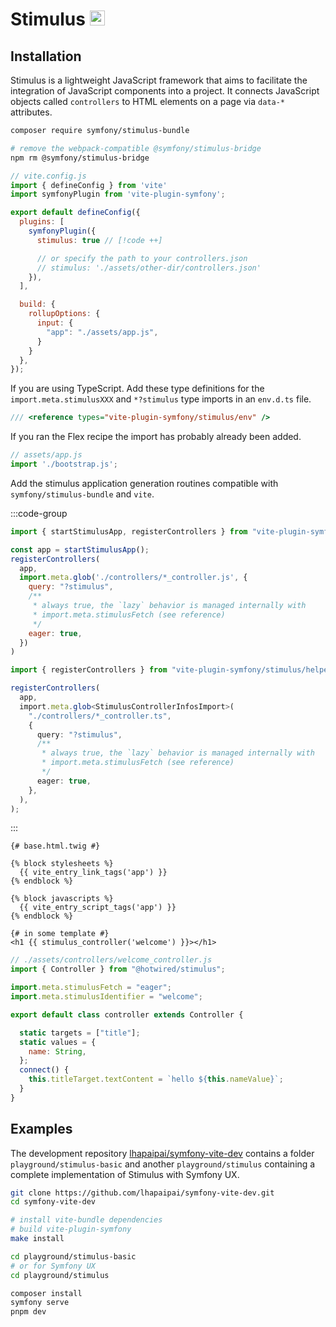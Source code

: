 # Stimulus <img src="/images/logo-stimulus.svg" width="24" height="24" style="display: inline;" />

## Installation

Stimulus is a lightweight JavaScript framework that aims to facilitate the integration of JavaScript components into a project. It connects JavaScript objects called `controllers` to HTML elements on a page via `data-*` attributes.



```bash
composer require symfony/stimulus-bundle

# remove the webpack-compatible @symfony/stimulus-bridge
npm rm @symfony/stimulus-bridge
```

```js
// vite.config.js
import { defineConfig } from 'vite'
import symfonyPlugin from 'vite-plugin-symfony';

export default defineConfig({
  plugins: [
    symfonyPlugin({
      stimulus: true // [!code ++]

      // or specify the path to your controllers.json
      // stimulus: './assets/other-dir/controllers.json'
    }),
  ],

  build: {
    rollupOptions: {
      input: {
        "app": "./assets/app.js",
      }
    }
  },
});
```

If you are using TypeScript. Add these type definitions for the `import.meta.stimulusXXX` and `*?stimulus` type imports in an `env.d.ts` file.

```ts
/// <reference types="vite-plugin-symfony/stimulus/env" />
```

If you ran the Flex recipe the import has probably already been added.

```js
// assets/app.js
import './bootstrap.js';
```

Add the stimulus application generation routines compatible with `symfony/stimulus-bundle` and `vite`.

:::code-group
```js [assets/bootstrap.js]
import { startStimulusApp, registerControllers } from "vite-plugin-symfony/stimulus/helpers";

const app = startStimulusApp();
registerControllers(
  app,
  import.meta.glob('./controllers/*_controller.js', {
    query: "?stimulus",
    /**
     * always true, the `lazy` behavior is managed internally with
     * import.meta.stimulusFetch (see reference)
     */
    eager: true,
  })
)
```
```ts [assets/bootstrap.ts]
import { registerControllers } from "vite-plugin-symfony/stimulus/helpers";

registerControllers(
  app,
  import.meta.glob<StimulusControllerInfosImport>(
    "./controllers/*_controller.ts",
    {
      query: "?stimulus",
      /**
       * always true, the `lazy` behavior is managed internally with
       * import.meta.stimulusFetch (see reference)
       */
      eager: true,
    },
  ),
);
```
:::

```twig
{# base.html.twig #}

{% block stylesheets %}
  {{ vite_entry_link_tags('app') }}
{% endblock %}

{% block javascripts %}
  {{ vite_entry_script_tags('app') }}
{% endblock %}
```

```twig
{# in some template #}
<h1 {{ stimulus_controller('welcome') }}></h1>
```

```js
// ./assets/controllers/welcome_controller.js
import { Controller } from "@hotwired/stimulus";

import.meta.stimulusFetch = "eager";
import.meta.stimulusIdentifier = "welcome";

export default class controller extends Controller {

  static targets = ["title"];
  static values = {
    name: String,
  };
  connect() {
    this.titleTarget.textContent = `hello ${this.nameValue}`;
  }
}
```

## Examples

The development repository [lhapaipai/symfony-vite-dev](https://github.com/lhapaipai/symfony-vite-dev) contains a folder `playground/stimulus-basic` and another `playground/stimulus` containing a complete implementation of Stimulus with Symfony UX.


```bash
git clone https://github.com/lhapaipai/symfony-vite-dev.git
cd symfony-vite-dev

# install vite-bundle dependencies
# build vite-plugin-symfony
make install

cd playground/stimulus-basic
# or for Symfony UX
cd playground/stimulus

composer install
symfony serve
pnpm dev
```
